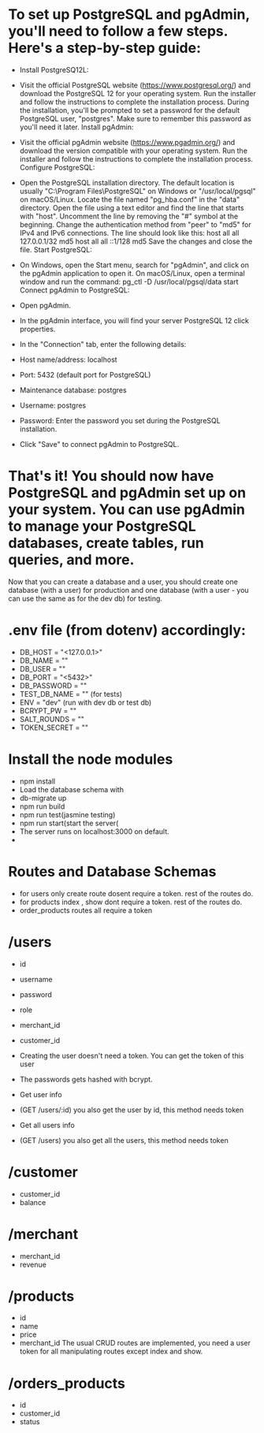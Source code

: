 # To set up PostgreSQL and pgAdmin, you'll need to follow a few steps. Here's a step-by-step guide:

- Install PostgreSQ12L:

- Visit the official PostgreSQL website (https://www.postgresql.org/) and download the PostgreSQL 12 for your operating system.
Run the installer and follow the instructions to complete the installation process.
During the installation, you'll be prompted to set a password for the default PostgreSQL user, "postgres". Make sure to remember this password as you'll need it later.
Install pgAdmin:

- Visit the official pgAdmin website (https://www.pgadmin.org/) and download the version compatible with your operating system.
Run the installer and follow the instructions to complete the installation process.
Configure PostgreSQL:
- Open the PostgreSQL installation directory. The default location is usually "C:\Program Files\PostgreSQL<version>" on Windows or "/usr/local/pgsql" on macOS/Linux.
Locate the file named "pg_hba.conf" in the "data" directory.
Open the file using a text editor and find the line that starts with "host". Uncomment the line by removing the "#" symbol at the beginning.
Change the authentication method from "peer" to "md5" for IPv4 and IPv6 connections. The line should look like this:
host    all             all             127.0.0.1/32            md5
host    all             all             ::1/128                 md5
Save the changes and close the file.
Start PostgreSQL:

- On Windows, open the Start menu, search for "pgAdmin", and click on the pgAdmin application to open it.
On macOS/Linux, open a terminal window and run the command: pg_ctl -D /usr/local/pgsql/data start
Connect pgAdmin to PostgreSQL:

- Open pgAdmin.
- In the pgAdmin interface, you will find your server PostgreSQL 12 click properties.
- In the "Connection" tab, enter the following details:
- Host name/address: localhost
- Port: 5432 (default port for PostgreSQL)
- Maintenance database: postgres
- Username: postgres
- Password: Enter the password you set during the PostgreSQL installation.
- Click "Save" to connect pgAdmin to PostgreSQL.
# That's it! You should now have PostgreSQL and pgAdmin set up on your system. You can use pgAdmin to manage your PostgreSQL databases, create tables, run queries, and more.

Now that you can create a database and a user, you should create one database (with a user) for production and one database (with a user - you can use the same as for the dev db) for testing.

# .env file (from dotenv) accordingly:


- DB_HOST = "<127.0.0.1>"
- DB_NAME = "<what ever database name you created>"
- DB_USER = "<postgres>"
- DB_PORT = "<5432>"
- DB_PASSWORD = "<your password>"
- TEST_DB_NAME = "<make another db for testing>" (for tests)
- ENV = "dev" (run with dev db or test db)
- BCRYPT_PW = "<write some string to pepper your encryption>"
- SALT_ROUNDS = "<write an integer to say how many times the pw should be hashed>"
- TOKEN_SECRET = "<write a string for the JWT secret>"
  
# Install the node modules

- npm install
- Load the database schema with
- db-migrate up
- npm run build
- npm run test(jasmine testing)
- npm run start(start the server(
- The server runs on localhost:3000 on default.
- 
# Routes and Database Schemas

- for users only create route dosent require a token. rest of the routes do.
- for products index , show dont require a token. rest of the routes do.
- order_products routes all require a token

# /users
- id
- username
- password
- role
- merchant_id
- customer_id
  
- Creating the user doesn't need a token. You can get the token of this user
- The passwords gets hashed with bcrypt.

- Get user info

- (GET /users/:id) you also get the user by id, this method needs token


- Get all users info

- (GET /users) you also get all the users, this method needs token
  
# /customer
- customer_id
- balance
# /merchant
- merchant_id
- revenue
# /products

- id
- name
- price
- merchant_id
The usual CRUD routes are implemented, you need a user token for all manipulating routes except index and show.




# /orders_products
- id
- customer_id
- status
